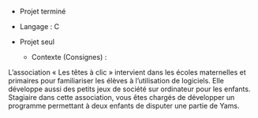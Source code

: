 - Projet terminé 
- Langage : C
- Projet seul

  - Contexte (Consignes) :

L’association « Les têtes à clic » intervient dans les écoles maternelles et primaires
pour familiariser les élèves à l’utilisation de logiciels. Elle développe aussi des petits
jeux de société sur ordinateur pour les enfants. Stagiaire dans cette association, vous
êtes chargés de développer un programme permettant à deux enfants de disputer une
partie de Yams.
